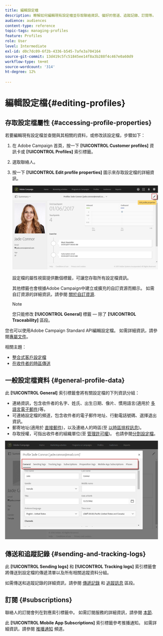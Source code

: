 ```yaml
---
title: 編輯設定檔
description: 瞭解如何編輯現有設定檔並存取聯絡資訊、偏好的管道、追蹤記錄、訂閱等。
audience: audiences
content-type: reference
topic-tags: managing-profiles
feature: Profiles
role: User
level: Intermediate
exl-id: d0c7dc09-6f2b-4336-b545-7afe3a704164
source-git-commit: 13d419c5fc51845ee14f8a3b288f4c467e0a60d9
workflow-type: tm+mt
source-wordcount: '314'
ht-degree: 12%

---
```


# 編輯設定檔{#editing-profiles}

## 存取設定檔屬性 {#accessing-profile-properties}

若要編輯現有設定檔並查閱與其相關的資料，或修改該設定檔，步驟如下：

1. 在 Adobe Campaign 首頁，按一下 **[!UICONTROL Customer profiles]** 資訊卡或 **[!UICONTROL Profiles]** 索引標籤。
1. 選取聯絡人。
1. 按一下 **[!UICONTROL Edit profile properties]** 圖示來存取設定檔的詳細資訊。

   ![](assets/profile_creation2.png)

   設定檔的屬性視窗提供數個標籤，可讓您存取所有設定檔資訊。

   其他標籤也會根據Adobe Campaign中建立或擴充的自訂資源而顯示。 如需自訂資源的詳細資訊，請參閱 [關於自訂資源](../../developing/using/data-model-concepts.md).

   >[!NOTE]
   >
   >您只能修改 **[!UICONTROL General]** 標籤 — 除了 **[!UICONTROL Traceability]** 區段。

您也可以使用Adobe Campaign Standard API編輯設定檔。 如需詳細資訊，請參閱[專屬文件](../../api/using/updating-profiles.md)。

相關主題：

* [整合式客戶設定檔](../../audiences/using/integrated-customer-profile.md)
* [在收件者的時區傳送](../../sending/using/sending-messages-at-the-recipient-s-time-zone.md)

## 一般設定檔資料 {#general-profile-data}

此 **[!UICONTROL General]** 索引標籤會將有關設定檔的下列資訊分組：

* 連絡資訊，包含收件者的名字、姓氏、出生日期、像片、慣用語言(適用於 [多語言電子郵件](../../channels/using/creating-a-multilingual-email.md))等。
* 可連絡設定檔的頻道，包含收件者的電子郵件地址、行動電話號碼、選擇退出資訊。
* 郵寄地址(適用於 [直接郵件](../../channels/using/about-direct-mail.md))，以及連絡人的時區(至 [以時區排程訊息](../../sending/using/sending-messages-at-the-recipient-s-time-zone.md))。
* 存取授權，可指出收件者的組織單位(至 [管理許可權](../../administration/using/about-access-management.md))。 也請參閱[分割設定檔](../../administration/using/organizational-units.md#partitioning-profiles)。

![](assets/profile_creation4.png)

## 傳送和追蹤記錄 {#sending-and-tracking-logs}

此 **[!UICONTROL Sending logs]** 和 **[!UICONTROL Tracking logs]** 索引標籤會將傳送到設定檔的傳遞清單以及所有相關追蹤資料分組。

如需傳送和追蹤記錄的詳細資訊，請參閱 [傳遞記錄](../../sending/using/monitoring-a-delivery.md#delivery-logs) 和 [追蹤訊息](../../sending/using/tracking-messages.md) 區段。

## 訂閱 {#subscriptions}

聯絡人的訂閱會列在對應索引標籤中。 如需訂閱服務的詳細資訊，請參閱 [本節](../../audiences/using/about-subscriptions.md).

此 **[!UICONTROL Mobile App Subscriptions]** 索引標籤參考推播通知。 如需詳細資訊，請參閱 [推播通知](../../channels/using/about-push-notifications.md) 頻道。
